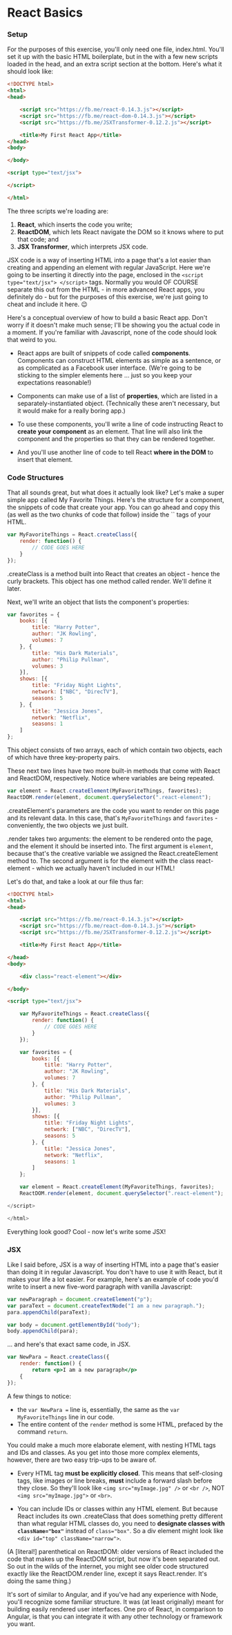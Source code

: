 <h1>React Basics</h1>

<h3>Setup</h3>
For the purposes of this exercise, you'll only need one file, index.html. You'll set it up with the basic HTML boilerplate, but in the with a few new scripts loaded in the head, and an extra script section at the bottom. Here's what it should look like:

```html
<!DOCTYPE html>
<html>
<head>

	<script src="https://fb.me/react-0.14.3.js"></script>
	<script src="https://fb.me/react-dom-0.14.3.js"></script>
	<script src="https://fb.me/JSXTransformer-0.12.2.js"></script>

	<title>My First React App</title>
</head>
<body>

</body>

<script type="text/jsx">

</script>

</html>
```

The three scripts we're loading are:
<ol><li><strong>React</strong>, which inserts the code you write;</li>
<li><strong>ReactDOM</strong>, which lets React navigate the DOM so it knows where to put that code; and</li>
<li><strong>JSX Transformer</strong>, which interprets JSX code.</li></ol>

JSX code is a way of inserting HTML into a page that's a lot easier than creating and appending an element with regular JavaScript. Here we're going to be inserting it directly into the page, enclosed in the `<script type="text/jsx"> </script>` tags. Normally you would OF COURSE separate this out from the HTML - in more advanced React apps, you definitely do - but for the purposes of this exercise, we're just going to cheat and include it here. :wink:

Here's a conceptual overview of how to build a basic React app. Don't worry if it doesn't make much sense; I'll be showing you the actual code in a moment. If you're familiar with Javascript, none of the code should look that weird to you.

* React apps are built of snippets of code called <strong>components</strong>. Components can construct HTML elements as simple as a sentence, or as complicated as a Facebook user interface. (We're going to be sticking to the simpler elements here ... just so you keep your expectations reasonable!)

* Components can make use of a list of <strong>properties</strong>, which are listed in a separately-instantiated object. (Technically these aren't necessary, but it would make for a really boring app.)

* To use these components, you'll write a line of code instructing React to <strong>create your component</strong> as an element. That line will also link the component and the properties so that they can be rendered together.

* And you'll use another line of code to tell React <strong>where in the DOM</strong> to insert that element.

<h3>Code Structures</h3>
That all sounds great, but what does it actually look like? Let's make a super simple app called My Favorite Things. Here's the structure for a component, the snippets of code that create your app. You can go ahead and copy this (as well as the two chunks of code that follow) inside the `<script type="text/jsx"></script>` tags of your HTML.

```jsx
var MyFavoriteThings = React.createClass({
	render: function() {
		// CODE GOES HERE
	}
});
```

.createClass is a method built into React that creates an object - hence the curly brackets. This object has one method called render. We'll define it later.

Next, we'll write an object that lists the component's properties:

```jsx
var favorites = {
	books: [{
		title: "Harry Potter",
		author: "JK Rowling",
		volumes: 7
	}, {
		title: "His Dark Materials",
		author: "Philip Pullman",
		volumes: 3
	}],
	shows: [{
		title: "Friday Night Lights",
		network: ["NBC", "DirecTV"],
		seasons: 5
	}, {	
		title: "Jessica Jones",
		network: "Netflix",
		seasons: 1
	]
};
```

This object consists of two arrays, each of which contain two objects, each of which have three key-property pairs.

These next two lines have two more built-in methods that come with React and ReactDOM, respectively. Notice where variables are being repeated.

```jsx
var element = React.createElement(MyFavoriteThings, favorites);
ReactDOM.render(element, document.querySelector(".react-element");
```

.createElement's parameters are the code you want to render on this page and its relevant data. In this case, that's `MyFavoriteThings` and `favorites` - conveniently, the two objects we just built.

.render takes two arguments: the element to be rendered onto the page, and the element it should be inserted into. The first argument is `element`, because that's the creative variable we assigned the React.createElement method to. The second argument is for the element with the class react-element - which we actually haven't included in our HTML! 

Let's do that, and take a look at our file thus far:

```html
<!DOCTYPE html>
<html>
<head>

	<script src="https://fb.me/react-0.14.3.js"></script>
	<script src="https://fb.me/react-dom-0.14.3.js"></script>
	<script src="https://fb.me/JSXTransformer-0.12.2.js"></script>

	<title>My First React App</title>

</head>
<body>

	<div class="react-element"></div>

</body>

<script type="text/jsx">

	var MyFavoriteThings = React.createClass({
		render: function() {
			// CODE GOES HERE
		}
	});

	var favorites = {
		books: [{
			title: "Harry Potter",
			author: "JK Rowling",
			volumes: 7
		}, {
			title: "His Dark Materials",
			author: "Philip Pullman",
			volumes: 3
		}],
		shows: [{
			title: "Friday Night Lights",
			network: ["NBC", "DirecTV"],
			seasons: 5
		}, {	
			title: "Jessica Jones",
			network: "Netflix",
			seasons: 1
		]
	};

	var element = React.createElement(MyFavoriteThings, favorites);
	ReactDOM.render(element, document.querySelector(".react-element");

</script>

</html>
```

Everything look good? Cool - now let's write some JSX!

<h3>JSX</h3>

Like I said before, JSX is a way of inserting HTML into a page that's easier than doing it in regular Javascript. You don't have to use it with React, but it makes your life a lot easier. For example, here's an example of code you'd write to insert a new five-word paragraph with vanilla Javascript:

```javascript
var newParagraph = document.createElement("p");
var paraText = document.createTextNode("I am a new paragraph.");
para.appendChild(paraText);

var body = document.getElementById("body");
body.appendChild(para);
```

... and here's that exact same code, in JSX.

```jsx
var NewPara = React.createClass({
	render: function() {
		return <p>I am a new paragraph</p>
	{
});
```

A few things to notice:

* the `var NewPara =` line is, essentially, the same as the `var MyFavoriteThings` line in our code.
* The entire content of the `render` method is some HTML, prefaced by the command `return`.

You could make a much more elaborate element, with nesting HTML tags and IDs and classes. As you get into those more complex elements, however, there are two easy trip-ups to be aware of.

* Every HTML tag <strong>must be explicitly closed</strong>. This means that self-closing tags, like images or line breaks, <strong>must</strong> include a forward slash before they close. So they'll look like `<img src="myImage.jpg" />` or `<br />`, NOT `<img src="myImage.jpg">` or `<br>`.

* You can include IDs or classes within any HTML element. But because React includes its own .createClass that does something pretty different than what regular HTML classes do, you need to <strong>designate classes with `className="box"`</strong> instead of `class="box"`. So a div element might look like `<div id="top" className="narrow">`.


	

(A [literal!] parenthetical on ReactDOM: older versions of React included the code that makes up the ReactDOM script, but now it's been separated out. So out in the wilds of the internet, you might see older code structured exactly like the ReactDOM.render line, except it says React.render. It's doing the same thing.)


It's sort of similar to Angular, and if you've had any experience with Node, you'll recognize some familiar structure. It was (at least originally) meant for building easily rendered user interfaces. One pro of React, in comparison to Angular, is that you can integrate it with any other technology or framework you want.

